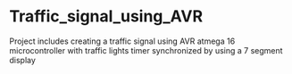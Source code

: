 # Traffic_signal_using_AVR
Project includes creating a traffic signal using AVR atmega 16 microcontroller with traffic lights  timer synchronized by using a 7 segment display 
